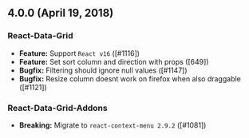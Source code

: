 ## 4.0.0 (April 19, 2018)

### React-Data-Grid
- **Feature:** Support `React v16` ([#1116])
- **Feature:** Set sort column and direction with props ([649])
- **Bugfix:** Filtering should ignore null values ([#1147])
- **Bugfix:** Resize column doesnt work on firefox when also draggable ([#1121])

### React-Data-Grid-Addons
- **Breaking:** Migrate to `react-context-menu 2.9.2` ([#1081])
